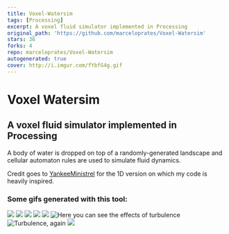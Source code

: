 ```yaml
---
title: Voxel-Watersim
tags: [Processing]
excerpt: A voxel fluid simulator implemented in Processing
original_path: 'https://github.com/marceloprates/Voxel-Watersim'
stars: 36
forks: 4
repo: marceloprates/Voxel-Watersim
autogenerated: true
cover: http://i.imgur.com/fYbfG4g.gif
---
```

# Voxel Watersim
## A voxel fluid simulator implemented in Processing

A body of water is dropped on top of a randomly-generated landscape and cellular automaton rules are used to simulate fluid dynamics.

Credit goes to [YankeeMinistrel](https://www.reddit.com/r/cellular_automata/comments/6jhdfw/i_used_1dimensional_cellular_automata_to_make_a/) for the 1D version on which my code is heavily inspired.

### Some gifs generated with this tool:

![](http://i.imgur.com/fYbfG4g.gif)
![](http://i.imgur.com/po87vpt.gif)
![](http://i.imgur.com/M1h6Gg8.gif)
![](http://i.imgur.com/0ibrloJ.gif)
![](http://i.imgur.com/UdYl1DR.gif)
![Here you can see the effects of turbulence](http://i.imgur.com/w8uosxK.gif)
![Turbulence, again](http://i.imgur.com/3zkLXre.gif)
![](http://i.imgur.com/hLzB4pb.gif)
